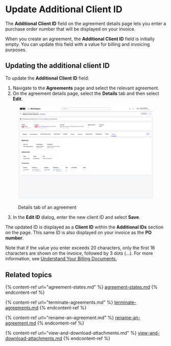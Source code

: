 # Update Additional Client ID

The **Additional Client ID** field on the agreement details page lets you enter a purchase order number that will be displayed on your invoice.&#x20;

When you create an agreement, the **Additional Client ID** field is initially empty. You can update this field with a value for billing and invoicing purposes.

## Updating the additional client ID

To update the **Additional Client ID** field:

1. Navigate to the **Agreements** page and select the relevant agreement.
2. On the agreement details page, select the **Details** tab and then select **Edit**.&#x20;

<figure><img src="../../../.gitbook/assets/image (946).png" alt=""><figcaption><p>Details tab of an agreement</p></figcaption></figure>

3. In the **Edit ID** dialog, enter the new client ID and select **Save**.&#x20;

The updated ID is displayed as a **Client ID** within the **Additional IDs** section on the page. This same ID is also displayed on your invoice as the **PO number**.&#x20;

Note that if the value you enter exceeds 20 characters, only the first 16 characters are shown on the invoice, followed by 3 dots (...). For more information, see [Understand Your Billing Documents.](../billing/understand-your-billing-documents.md)

## Related topics

{% content-ref url="agreement-states.md" %}
[agreement-states.md](agreement-states.md)
{% endcontent-ref %}

{% content-ref url="terminate-agreements.md" %}
[terminate-agreements.md](terminate-agreements.md)
{% endcontent-ref %}

{% content-ref url="rename-an-agreement.md" %}
[rename-an-agreement.md](rename-an-agreement.md)
{% endcontent-ref %}

{% content-ref url="view-and-download-attachments.md" %}
[view-and-download-attachments.md](view-and-download-attachments.md)
{% endcontent-ref %}
